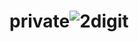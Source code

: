# private![2digit](https://github.com/moonjeong-j/private/assets/102526342/edc45192-2bd2-4c00-9b23-838fe40983df)
